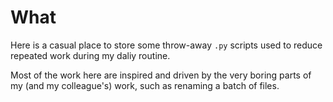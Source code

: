# What
Here is a casual place to store some throw-away `.py` scripts used to reduce
repeated work during my daliy routine. 

Most of the work here are inspired and driven by the very boring parts of my
(and my colleague's) work, such as renaming a batch of files.


